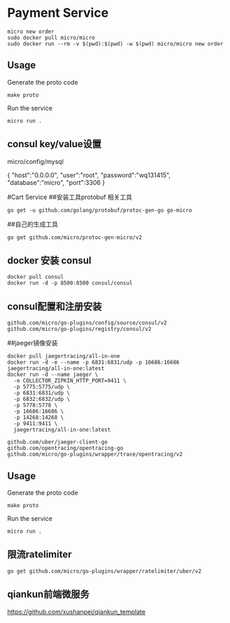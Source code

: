 # Payment Service

```
micro new order
sudo docker pull micro/micro
sudo docker run --rm -v $(pwd):$(pwd) -w $(pwd) micro/micro new order
```

## Usage

Generate the proto code

```
make proto
```

Run the service

```
micro run .
```

## consul key/value设置

micro/config/mysql

{
"host":"0.0.0.0",
"user":"root",
"password":"wq131415",
"database":"micro",
"port":3306
}

#Cart Service
##安装工具protobuf 相关工具
``` 
go get -u github.com/golang/protobuf/protoc-gen-go go-micro
```
##自己的生成工具
```
go get github.com/micro/protoc-gen-micro/v2
```

## docker 安装 consul
```
docker pull consul
docker run -d -p 8500:8500 consul/consul
```

## consul配置和注册安装
```
github.com/micro/go-plugins/config/source/consul/v2
github.com/micro/go-plugins/registry/consul/v2
```

##jaeger镜像安装
```
docker pull jaegertracing/all-in-one
docker run -d -e --name -p 6831:6831/udp -p 16686:16686 jaegertracing/all-in-one:latest
docker run -d --name jaeger \
  -e COLLECTOR_ZIPKIN_HTTP_PORT=9411 \
  -p 5775:5775/udp \
  -p 6831:6831/udp \
  -p 6832:6832/udp \
  -p 5778:5778 \
  -p 16686:16686 \
  -p 14268:14268 \
  -p 9411:9411 \
  jaegertracing/all-in-one:latest
```
```
github.com/uber/jaeger-client-go
github.com/opentracing/opentracing-go
github.com/micro/go-plugins/wrapper/trace/opentracing/v2
```

## Usage

Generate the proto code

```
make proto
```

Run the service

```
micro run .
```
## 限流ratelimiter
```
go get github.com/micro/go-plugins/wrapper/ratelimiter/uber/v2
```

## qiankun前端微服务
https://github.com/xushanpei/qiankun_template